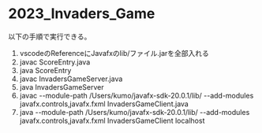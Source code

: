 # 2023_Invaders_Game

以下の手順で実行できる。
1. vscodeのReferenceにJavafxのlib/ファイル.jarを全部入れる
2. javac ScoreEntry.java
3. java ScoreEntry
4. javac InvadersGameServer.java
5. java InvadersGameServer <PORT>
6. javac --module-path /Users/kumo/javafx-sdk-20.0.1/lib/ --add-modules javafx.controls,javafx.fxml InvadersGameClient.java
7. java --module-path /Users/kumo/javafx-sdk-20.0.1/lib/ --add-modules javafx.controls,javafx.fxml InvadersGameClient localhost <PORT> <NAME>
